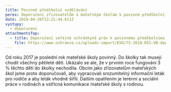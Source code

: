 ```yaml
---
title: Povinné předškolní vzdělávání
perex: Doporučení zřizovatelům a mateřským školám k povinné předškolní docházce
date: 2019-04-26T13:21:44.611Z
vystupy:
  - doporuceni
attachmentsTop:
  - title: Doporučení veřejné ochránkyně práv k povinnému předškolnímu vzdělávání
    file: https://www.ochrance.cz/uploads-import/ESO/75-2018-DIS-VB-doporuceni.pdf
---
```

<p>Od roku 2017 je poslední rok mateřské školy povinný. Do školky tak musejí chodit všechny pětileté děti. Ukázalo se ale, že v&nbsp;prvním roce fungování 3 % těchto dětí do školky nechodila. Obcím jako zřizovatelům mateřských škol jsme proto doporučovali, aby vypracovali srozumitelný informační leták pro rodiče a aby leták vhodně šířili. Dalším opatřením je terénní a sociální práce v&nbsp;rodinách a vstřícná komunikace mateřské školy s&nbsp;rodinou.</p>
